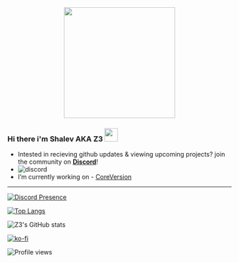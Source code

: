 <div id="header" align="center">
  <img src="https://media.giphy.com/media/pabqDSlAbRMZsNCC2M/giphy.gif" width="250"/>
</div>

### Hi there i'm Shalev AKA Z3 <img src="https://media.giphy.com/media/hvRJCLFzcasrR4ia7z/giphy.gif" width="30px"/>



- Intested in recieving github updates & viewing upcoming projects? join the community on **[Discord](https://discord.gg/PJPcsWV2sv)**!
- ![discord](https://img.shields.io/discord/1007794580126711830?label=%20&logo=discord)
- I’m currently working on - [CoreVersion](https://github.com/CoreVersion)

-------------------
[![Discord Presence](https://lanyard.cnrad.dev/api/643465953677541406)](https://discord.com/users/643465953677541406)


[![Top Langs](https://github-readme-streak-stats.herokuapp.com?user=SirZ3us&theme=tokyonight&date_format=M%20j%5B%2C%20Y%5D)](https://git.io/streak-stats)


![Z3's GitHub stats](https://github-readme-stats.vercel.app/api?username=SirZ3us&show_icons=true&theme=tokyonight)


[![ko-fi](https://ko-fi.com/img/githubbutton_sm.svg)](https://ko-fi.com/z3github)


![Profile views](https://gpvc.arturio.dev/SirZ3us)

